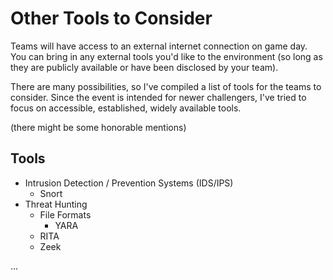 # Other Tools to Consider
Teams will have access to an external internet connection on game day. You can bring in any external tools you'd like to the environment (so long as they are publicly available or have been disclosed by your team).

There are many possibilities, so I've compiled a list of tools for the teams to consider. Since the event is intended for newer challengers, I've tried to focus on accessible, established, widely available tools.

(there might be some honorable mentions)


## Tools

- Intrusion Detection / Prevention Systems (IDS/IPS)
	- Snort
- Threat Hunting
	- File Formats
		- YARA
	- RITA
	- Zeek

 ...
